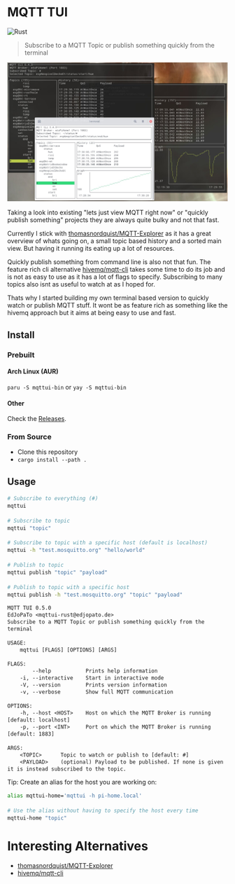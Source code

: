 # MQTT TUI
![Rust](https://github.com/EdJoPaTo/mqttui/workflows/Rust/badge.svg)

> Subscribe to a MQTT Topic or publish something quickly from the terminal

![Screenshot](media/screenshot.jpg)

Taking a look into existing "lets just view MQTT right now" or "quickly publish something" projects they are always quite bulky and not that fast.

Currently I stick with [thomasnordquist/MQTT-Explorer](https://github.com/thomasnordquist/MQTT-Explorer) as it has a great overview of whats going on, a small topic based history and a sorted main view.
But having it running its eating up a lot of resources.

Quickly publish something from command line is also not that fun.
The feature rich cli alternative [hivemq/mqtt-cli](https://github.com/hivemq/mqtt-cli) takes some time to do its job and is not as easy to use as it has a lot of flags to specify.
Subscribing to many topics also isnt as useful to watch at as I hoped for.

Thats why I started building my own terminal based version to quickly watch or publish MQTT stuff.
It wont be as feature rich as something like the hivemq approach but it aims at being easy to use and fast.

## Install

### Prebuilt

#### Arch Linux (AUR)

`paru -S mqttui-bin` or `yay -S mqttui-bin`

#### Other

Check the [Releases](https://github.com/EdJoPaTo/mqttui/releases).

### From Source

- Clone this repository
- `cargo install --path .`

## Usage

```sh
# Subscribe to everything (#)
mqttui

# Subscribe to topic
mqttui "topic"

# Subscribe to topic with a specific host (default is localhost)
mqttui -h "test.mosquitto.org" "hello/world"

# Publish to topic
mqttui publish "topic" "payload"

# Publish to topic with a specific host
mqttui publish -h "test.mosquitto.org" "topic" "payload"
```

```plaintext
MQTT TUI 0.5.0
EdJoPaTo <mqttui-rust@edjopato.de>
Subscribe to a MQTT Topic or publish something quickly from the terminal

USAGE:
    mqttui [FLAGS] [OPTIONS] [ARGS]

FLAGS:
        --help           Prints help information
    -i, --interactive    Start in interactive mode
    -V, --version        Prints version information
    -v, --verbose        Show full MQTT communication

OPTIONS:
    -h, --host <HOST>    Host on which the MQTT Broker is running [default: localhost]
    -p, --port <INT>     Port on which the MQTT Broker is running [default: 1883]

ARGS:
    <TOPIC>      Topic to watch or publish to [default: #]
    <PAYLOAD>    (optional) Payload to be published. If none is given it is instead subscribed to the topic.
```

Tip: Create an alias for the host you are working on:
```bash
alias mqttui-home='mqttui -h pi-home.local'

# Use the alias without having to specify the host every time
mqttui-home "topic"
```

# Interesting Alternatives

- [thomasnordquist/MQTT-Explorer](https://github.com/thomasnordquist/MQTT-Explorer)
- [hivemq/mqtt-cli](https://github.com/hivemq/mqtt-cli)
